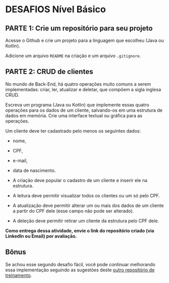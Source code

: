 # DESAFIOS Nível Básico

## PARTE 1: Crie um repositório para seu projeto

Acesse o Github e crie um projeto para a linguagem que escolheu (Java ou Kotlin).

Adicione um arquivo `README` na criação e um arquivo `.gitignore`.

## PARTE 2: CRUD de clientes

No mundo de Back-End, há quatro operações muito comuns a serem implementadas: criar, ler, atualizar e deletar, que compõem a sigla inglesa CRUD.

Escreva um programa (Java ou Kotlin) que implemente essas quatro operações para os dados de um cliente, salvando-os em uma estrutura de dados em memória. Crie uma interface textual ou gráfica para as operações.

Um cliente deve ter cadastrado pelo menos os seguintes dados:

- nome,
- CPF,
- e-mail,
- data de nascimento.

- A criação deve popular o cadastro de um cliente e inserir ele na estrutura.
- A leitura deve permitir visualizar todos os clientes ou um só pelo CPF.
- A atualização deve permitir alterar um ou mais dos dados de um cliente a partir do CPF dele (esse campo não pode ser alterado).
- A deleção deve permitir retirar um cliente da estrutura pelo CPF dele.

**Como entrega dessa atividade, envie o link do repositório criado (via LinkedIn ou Email) por avaliação.**

## Bônus

Se achou esse segundo desafio fácil, você pode continuar melhorando essa implementação seguindo as sugestões deste [outro repositório de treinamento](https://github.com/GuillaumeFalourd/java-training-api).
